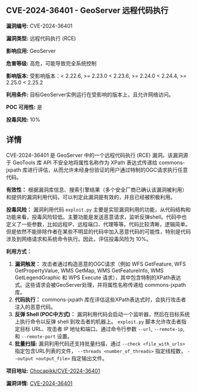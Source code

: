 ## CVE-2024-36401 - GeoServer 远程代码执行

**漏洞编号:** CVE-2024-36401

**漏洞类型:** 远程代码执行 (RCE)

**影响应用:** GeoServer

**危害等级:** 高危，可能导致完全系统控制

**影响版本:** 受影响版本：< 2.22.6, >= 2.23.0 < 2.23.6, >= 2.24.0 < 2.24.4, >= 2.25.0 < 2.25.2

**利用条件:** 目标GeoServer实例运行在受影响的版本上，且允许网络访问。

**POC 可用性:** 是

**投毒风险:** 10%

## 详情

CVE-2024-36401 是 GeoServer 中的一个远程代码执行 (RCE) 漏洞。该漏洞源于 GeoTools 库 API 不安全地将属性名称作为 XPath 表达式传递给 commons-jxpath 库进行评估，从而允许未经身份验证的用户通过特制的OGC请求执行任意代码。 

**有效性：**
根据漏洞库信息、搜索引擎结果（多个安全厂商已确认该漏洞被利用）和提供的漏洞利用代码，可以判定此漏洞是有效的，并且已经被积极利用。

**投毒风险：**
漏洞利用代码 `exploit.py` 主要是实现漏洞利用的功能，从代码结构和功能来看，投毒风险较低。主要功能是发送恶意请求，监听反弹shell。代码中也定义了一些参数，比如远程IP、远程端口、代理等等。代码比较清晰，逻辑简单。但是依然不能排除作者在某些不明显的代码中加入恶意代码的可能性，特别是代码涉及到网络请求和系统命令执行。因此，评估投毒风险为 10%。

**利用方式：**
1.  **漏洞触发：** 攻击者通过构造恶意的OGC请求（例如 WFS GetFeature, WFS GetPropertyValue, WMS GetMap, WMS GetFeatureInfo, WMS GetLegendGraphic 和 WPS Execute 请求），其中包含特制的XPath表达式。这些请求会被GeoServer处理，并将属性名称传递给 commons-jxpath 库。
2.  **代码执行：** commons-jxpath 库在评估这些XPath表达式时，会执行攻击者注入的恶意代码。
3.  **反弹 Shell (POC中方式)：** 漏洞利用代码会启动一个监听器，然后在目标系统上执行命令以反弹 shell 到攻击者的机器上。  `exploit.py` 脚本允许攻击者指定目标 URL、攻击者 IP 地址和端口。通过命令行参数 `--url`, `--remote-ip`, 和 `--remote-port` 设置。
4.  **批量扫描:** 漏洞利用代码还支持批量扫描，通过 `--check <file_with_urls>` 指定包含URL列表的文件， `--threads <number_of_threads>`  指定线程数， `--output <output_file>` 指定输出文件。

**项目地址:** [Chocapikk/CVE-2024-36401](https://github.com/Chocapikk/CVE-2024-36401)

**漏洞详情:** [CVE-2024-36401](https://nvd.nist.gov/vuln/detail/CVE-2024-36401)